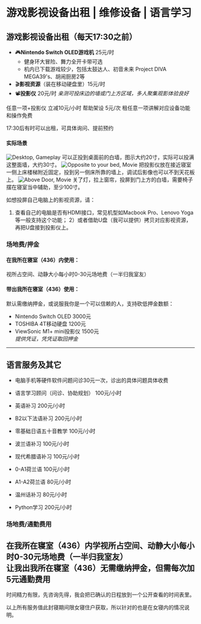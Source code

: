 # 游戏影视设备出租 | 维修设备 | 语言学习
## 游戏影视设备出租（每天17:30之前）
- 🎮**Nintendo Switch OLED游戏机** 25元/时
	- 健身环大冒险、舞力全开卡带可选
	- 机内已下载游戏较少，包括太鼓达人、初音未来 Project DIVA MEGA39's、胡闹厨房2等
- 🎬**影视资源**（装在移动硬盘里）15元/时
- 📽️**投影仪** 20元/时
	*亲测可投床边的墙或门上方区域，多人聚集观影体验良好*

任意一项+投影仪 立减10元/小时
帮助架设 5元/次
租任意一项讲解对应设备功能和操作免费

17:30后有时可以出租，可具体询问、提前预约

#### 实际场景
![Desktop, Gameplay](https://github.com/Stoic42/desal.github.io/blob/main/_images/Pasted%20image%2020220408212654.png?raw=true)
可以正投到桌面前的白墙，图示大约20寸，实际可以投满这整面墙，大约30寸。
![Opposite to your bed, Movie](https://github.com/Stoic42/desal.github.io/blob/main/_images/Pasted%20image%2020220408212744.png?raw=true)
把投影仪放在接近寝室一侧上床楼梯附近固定，投到另一侧床所靠的墙上，调试后影像也可以不到天花板上。
![Above Door, Movie](https://github.com/Stoic42/desal.github.io/blob/main/_images/Pasted%20image%2020220408212857.png?raw=true)
关了灯，拉上窗帘，投屏到门上方的白墙，需要椅子摆在寝室当中辅助，至少100寸。

如想投屏自己电脑上的影视资源，请：
1) 查看自己的电脑是否有HDMI接口，常见机型如Macbook Pro、Lenovo Yoga等一般支持这个功能；
2）或者借助U盘（我可以提供）拷贝对应影视资源，再把U盘接到投影仪上。

### 场地费/押金
#### 在我所在寝室（436）内使用：
视所占空间、动静大小每小时0-30元场地费（一半归我室友）

#### 带出我所在寝室（436）使用：
默认需缴纳押金，或说服我你是一个可以信赖的人，支持砍低押金数额：
- Nintendo Switch OLED 3000元
- TOSHIBA 4T移动硬盘 1200元
- ViewSonic M1+ mini投影仪 1500元<br>
*提供凭证，凭凭证取回押金*

------
## 语言服务及其它
- 电脑手机等硬件软件问题问诊30元一次，诊出的具体问题具体收费
- 语言学习顾问（问诊、协助规划） 100元/小时  

- 英语补习 200元/小时
- B2以下法语补习 200元/小时
- 零基础日语五十音教学 100元/小时
- 波兰语补习 100元/小时
- 现代希腊语补习 100元/小时
- 0-A1荷兰语 100元/小时
- A1-A2荷兰语 80元/小时
- 温州话补习 80元/小时
- Python学习 200元/小时  

### 场地费/通勤费用
在我所在寝室（436）**内**学视所占空间、动静大小每小时0-30元场地费（一半归我室友）  
让我**出**我所在寝室（436）无需缴纳押金，但需每次加5元通勤费用
------
时间精力有限，先咨询先得，我会把已确认的日程放到一个公开查看的时间表里。  

以上所有服务值此封寝期间限女寝住户获取，所以针对的也是在女寝内的情况说明。